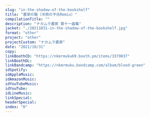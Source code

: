 ```yaml
---
slug: "in-the-shadow-of-the-bookshelf"
title: "書架の翳（冷雨の予兆Remix）"
compilationTitle: ""
description: "ナカムラ書房 第十一曲集"
jacket: "./20211031-in-the-shadow-of-the-bookshelf.jpg"
format: "other"
project: "other"
projectCustom: "ナカムラ書房"
date: "2021/10/31"
copy:
linkBoothCD: "https://nkmrmuku69.booth.pm/items/3379037"
linkBoothDL:
linkBandcamp: "https://nkmrmuku.bandcamp.com/album/blood-green"
idSpotify:
idAppleMusic:
idAmazonMusic:
idYouTubeMusic:
idYouTube:
idLineMusic:
linkSpecial:
headerSpecial:
index: "0"
---
```

